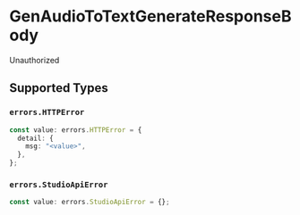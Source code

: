 # GenAudioToTextGenerateResponseBody

Unauthorized


## Supported Types

### `errors.HTTPError`

```typescript
const value: errors.HTTPError = {
  detail: {
    msg: "<value>",
  },
};
```

### `errors.StudioApiError`

```typescript
const value: errors.StudioApiError = {};
```

